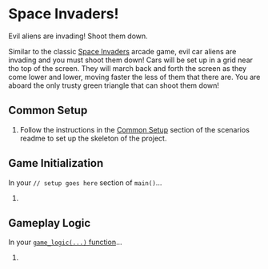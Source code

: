 # Space Invaders!

Evil aliens are invading! Shoot them down.

Similar to the classic [Space Invaders](https://en.wikipedia.org/wiki/Space_Invaders) arcade game, evil car aliens are invading and you must shoot them down!  Cars will be set up in a grid near tho top of the screen. They will march back and forth the screen as they come lower and lower, moving faster the less of them that there are.  You are aboard the only trusty green triangle that can shoot them down!

## Common Setup

1. Follow the instructions in the [Common Setup](https://github.com/CleanCut/rusty_engine/tree/main/scenarios#common-setup-do-this-first) section of the scenarios readme to set up the skeleton of the project.

## Game Initialization

In your `// setup goes here` section of `main()`...

1.

## Gameplay Logic

In your [`game_logic(...)` function](https://cleancut.github.io/rusty_engine/25-game-logic-function.html)...

1. 
